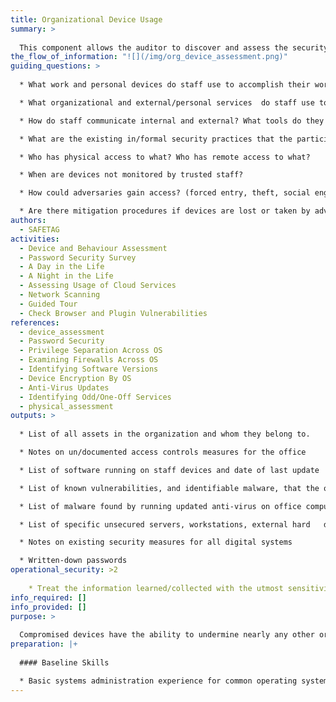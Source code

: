 ```yaml
---
title: Organizational Device Usage
summary: >
  
  This component allows the auditor to discover and assess the security of the devices on the network and/or used in the organization. This component consists of interviews, surveys, network mapping, and inspection of devices.
the_flow_of_information: "![](/img/org_device_assessment.png)"
guiding_questions: >
  
  * What work and personal devices do staff use to accomplish their work, store work related files, or engage in work communications?

  * What organizational and external/personal services  do staff use to accomplish their work, store work related files, or engage in work communications?

  * How do staff communicate internal and external? What tools do they use?

  * What are the existing in/formal security practices that the participants use to address risks.

  * Who has physical access to what? Who has remote access to what?

  * When are devices not monitored by trusted staff?

  * How could adversaries gain access? (forced entry, theft, social engineering, seizure)

  * Are there mitigation procedures if devices are lost or taken by adversaries? (e.g.: encrypted drives, offsite backups?)
authors:
  - SAFETAG
activities:
  - Device and Behaviour Assessment
  - Password Security Survey
  - A Day in the Life
  - A Night in the Life
  - Assessing Usage of Cloud Services
  - Network Scanning
  - Guided Tour
  - Check Browser and Plugin Vulnerabilities
references:
  - device_assessment
  - Password Security
  - Privilege Separation Across OS
  - Examining Firewalls Across OS
  - Identifying Software Versions
  - Device Encryption By OS
  - Anti-Virus Updates
  - Identifying Odd/One-Off Services
  - physical_assessment
outputs: >
  
  * List of all assets in the organization and whom they belong to.

  * Notes on un/documented access controls measures for the office

  * List of software running on staff devices and date of last update

  * List of known vulnerabilities, and identifiable malware, that the office is vulnerable to.

  * List of malware found by running updated anti-virus on office computers (if anti-virus installed during device inspection.)

  * List of specific unsecured servers, workstations, external hard   drives and any other digital resources

  * Notes on existing security measures for all digital systems

  * Written-down passwords
operational_security: >2
  
    * Treat the information learned/collected with the utmost sensitivity and security. Physical notes should be destroyed immediately after use and digital notes should be kept in line with overall SAFETAG standards. 
info_required: []
info_provided: []
purpose: >
  
  Compromised devices have the ability to undermine nearly any other organizational attempt at securing information. Knowing if devices receive basic software and security updates/upgrades and what core protections exist against unauthorized access is vital to designing a strategy to make the host more secure. Because the SAFETAG framework is focused on the security of data, it's also crucial that the physicality of devices on which this data resides, including the hard-wired networks through which it's exchanged, be not overlooked.
preparation: |+
  
  #### Baseline Skills

  * Basic systems administration experience for common operating systems
---
```

